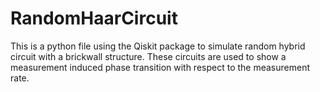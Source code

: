 # RandomHaarCircuit
This is a python file using the Qiskit package to simulate random hybrid circuit with a brickwall structure. These circuits are used to show a measurement induced phase transition with respect to the measurement rate. 
